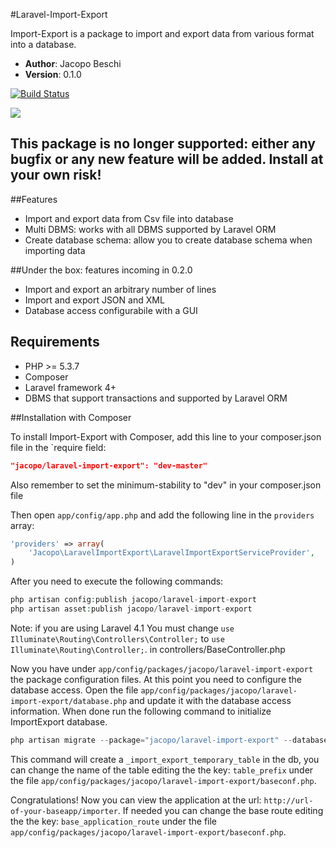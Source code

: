 #Laravel-Import-Export

Import-Export is a package to import and export data from various format into a database.

- **Author**: Jacopo Beschi
- **Version**: 0.1.0

[![Build Status](https://travis-ci.org/intrip/laravel-import-export.png)](https://travis-ci.org/intrip/laravel-import-export)

<img src="https://raw.github.com/intrip/laravel-import-export/master/examples/import_step1.jpg" />

## This package is no longer supported: either any bugfix or any new feature will be added. Install at your own risk!

##Features

- Import and export data from Csv file into database
- Multi DBMS: works with all DBMS supported by Laravel ORM
- Create database schema: allow you to create database schema when importing data

##Under the box: features incoming in 0.2.0

- Import and export an arbitrary number of lines
- Import and export JSON and XML
- Database access configurabile with a GUI

## Requirements

- PHP >= 5.3.7
- Composer
- Laravel framework 4+
- DBMS that support transactions and supported by Laravel ORM

##Installation with Composer

To install Import-Export with Composer, add this line to your composer.json file in the `require field:

```json
"jacopo/laravel-import-export": "dev-master"
```
Also remember to set the minimum-stability to "dev" in your composer.json file

Then open `app/config/app.php` and add the following line in the `providers` array:

```php
'providers' => array(
    'Jacopo\LaravelImportExport\LaravelImportExportServiceProvider',
)
```

After you need to execute the following commands:

```php
php artisan config:publish jacopo/laravel-import-export
php artisan asset:publish jacopo/laravel-import-export
```

Note: if you are using Laravel 4.1
You must change `use Illuminate\Routing\Controllers\Controller;` to `use Illuminate\Routing\Controller;`. in controllers/BaseController.php

Now you have under `app/config/packages/jacopo/laravel-import-export` the package configuration files. At this point you need to configure the database access. Open the file `app/config/packages/jacopo/laravel-import-export/database.php` and update it with the database access information. When done run the following command to initialize ImportExport database.

```php
php artisan migrate --package="jacopo/laravel-import-export" --database="import"
```
This command will create a `_import_export_temporary_table` in the db, you can change the name of the table editing the the key: `table_prefix` under the file `app/config/packages/jacopo/laravel-import-export/baseconf.php`.

Congratulations! Now you can view the application at the url: `http://url-of-your-baseapp/importer`. If needed you can change the base route editing the the key: `base_application_route` under the file `app/config/packages/jacopo/laravel-import-export/baseconf.php`.
